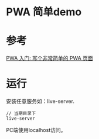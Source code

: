 # PWA 简单demo

# 参考

[PWA 入门: 写个非常简单的 PWA 页面](https://zhuanlan.zhihu.com/p/25459319)

# 运行

安装任意服务如：live-server.
```
// 当期目录下
live-server
```

PC端使用localhost访问。